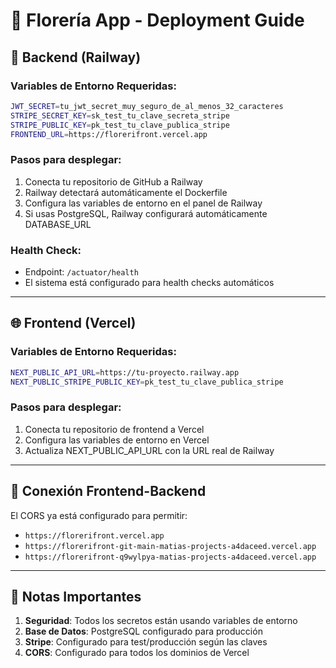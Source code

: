 # 🌸 Florería App - Deployment Guide

## 🚀 Backend (Railway)

### Variables de Entorno Requeridas:
```bash
JWT_SECRET=tu_jwt_secret_muy_seguro_de_al_menos_32_caracteres
STRIPE_SECRET_KEY=sk_test_tu_clave_secreta_stripe
STRIPE_PUBLIC_KEY=pk_test_tu_clave_publica_stripe
FRONTEND_URL=https://florerifront.vercel.app
```

### Pasos para desplegar:
1. Conecta tu repositorio de GitHub a Railway
2. Railway detectará automáticamente el Dockerfile
3. Configura las variables de entorno en el panel de Railway
4. Si usas PostgreSQL, Railway configurará automáticamente DATABASE_URL

### Health Check:
- Endpoint: `/actuator/health`
- El sistema está configurado para health checks automáticos

---

## 🌐 Frontend (Vercel)

### Variables de Entorno Requeridas:
```bash
NEXT_PUBLIC_API_URL=https://tu-proyecto.railway.app
NEXT_PUBLIC_STRIPE_PUBLIC_KEY=pk_test_tu_clave_publica_stripe
```

### Pasos para desplegar:
1. Conecta tu repositorio de frontend a Vercel
2. Configura las variables de entorno en Vercel
3. Actualiza NEXT_PUBLIC_API_URL con la URL real de Railway

---

## 🔗 Conexión Frontend-Backend

El CORS ya está configurado para permitir:
- `https://florerifront.vercel.app`
- `https://florerifront-git-main-matias-projects-a4daceed.vercel.app`
- `https://florerifront-q9wylpya-matias-projects-a4daceed.vercel.app`

---

## 📝 Notas Importantes

1. **Seguridad**: Todos los secretos están usando variables de entorno
2. **Base de Datos**: PostgreSQL configurado para producción
3. **Stripe**: Configurado para test/producción según las claves
4. **CORS**: Configurado para todos los dominios de Vercel
